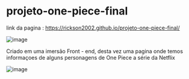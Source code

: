 # projeto-one-piece-final

link da pagina : https://rickson2002.github.io/projeto-one-piece-final/  

![image](https://github.com/rickson2002/projeto-one-piece-final/assets/112441890/475493b8-a52e-4894-9b51-f119f45328b9)

Criado em uma imersão Front - end, desta vez uma pagina onde temos informaçoes de alguns personagens de One Piece a série da Netflix

![image](https://github.com/rickson2002/projeto-one-piece-final/assets/112441890/e15b6346-37a0-497d-b875-43df0bf85000)

